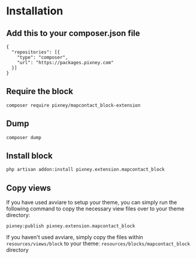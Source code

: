 # Installation

## Add this to your composer.json file

```
{
  "repositories": [{
    "type": "composer",
    "url": "https://packages.pixney.com"
  }]
}
```

## Require the block 
`composer require pixney/mapcontact_block-extension`

## Dump 
`composer dump`

## Install block

`php artisan addon:install pixney.extension.mapcontact_block`

## Copy views
If you have used avviare to setup your theme, you can simply run the following command to copy the necessary view files over to your theme directory:

`pixney:publish pixney.extension.mapcontact_block`

If you haven't used avviare, simply copy the files within `resources/views/block` to your theme: 
`resources/blocks/mapcontact_block`
directory

 
